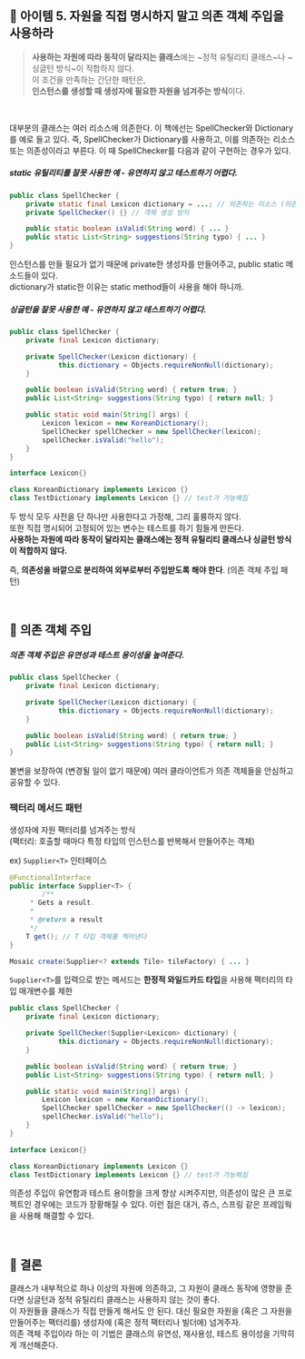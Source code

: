 ## 🔗 아이템 5. 자원을 직접 명시하지 말고 의존 객체 주입을 사용하라

> **사용하는 자원에 따라 동작이 달라지는 클래스**에는 ~정적 유틸리티 클래스~나 ~싱글턴 방식~이 적합하지 않다.  
이 조건을 만족하는 간단한 패턴은,  
**인스턴스를 생성할 때 생성자에 필요한 자원을 넘겨주는 방식**이다.

&nbsp; 

대부분의 클래스는 여러 리소스에 의존한다. 이 책에선는 SpellChecker와 Dictionary를 예로 들고 있다. 즉, SpellChecker가 Dictionary를 사용하고, 이를 의존하는 리소스 또는 의존성이라고 부른다. 이 때 SpellChecker를 다음과 같이 구현하는 경우가 있다. 

##### static 유틸리티를 잘못 사용한 예 - 유연하지 않고 테스트하기 어렵다.
```java
public class SpellChecker {
	private static final Lexicon dictionary = ...; // 의존하는 리소스 (의존성)
	private SpellChecker() {} // 객체 생성 방지 

	public static boolean isValid(String word) { ... } 
	public static List<String> suggestions(String typo) { ... } 
}
```
인스턴스를 만들 필요가 없기 때문에 private한 생성자를 만들어주고, public static 메소드들이 있다.  
dictionary가 static한 이유는 static method들이 사용을 해야 하니까.

##### 싱글턴을 잘못 사용한 예 - 유연하지 않고 테스트하기 어렵다.
```java
public class SpellChecker { 
	private final Lexicon dictionary; 

	private SpellChecker(Lexicon dictionary) { 
    		this.dictionary = Objects.requireNonNull(dictionary); 
 	} 

	public boolean isValid(String word) { return true; } 
	public List<String> suggestions(String typo) { return null; } 

	public static void main(String[] args) {
		Lexicon lexicon = new KoreanDictionary();
		SpellChecker spellChecker = new SpellChecker(lexicon);
		spellChecker.isValid("hello");
	}
}

interface Lexicon{}

class KoreanDictionary implements Lexicon {}
class TestDictionary implements Lexicon {} // test가 가능해짐
```

두 방식 모두 사전을 단 하나만 사용한다고 가정해, 그리 훌륭하지 않다.   
또한 직접 명시되어 고정되어 있는 변수는 테스트를 하기 힘들게 만든다.  
**사용하는 자원에 따라 동작이 달라지는 클래스에는 정적 유틸리티 클래스나 싱글턴 방식이 적합하지 않다.**  

즉, **의존성을 바깥으로 분리하여 외부로부터 주입받도록 해야 한다**. (의존 객체 주입 패턴)

&nbsp;

## 💎 의존 객체 주입
##### 의존 객체 주입은 유연성과 테스트 용이성을 높여준다.
```java
public class SpellChecker { 
	private final Lexicon dictionary; 

	private SpellChecker(Lexicon dictionary) { 
    		this.dictionary = Objects.requireNonNull(dictionary); 
 	} 

	public boolean isValid(String word) { return true; } 
	public List<String> suggestions(String typo) { return null; } 
}
```
불변을 보장하여 (변경될 일이 없기 때문에) 여러 클라이언트가 의존 객체들을 안심하고 공유할 수 있다.

### 팩터리 메서드 패턴

생성자에 자원 팩터리를 넘겨주는 방식  
(팩터리: 호출할 때마다 특정 타입의 인스턴스를 반복해서 만들어주는 객체)

ex) `Supplier<T>` 인터페이스  

```java
@FunctionalInterface
public interface Supplier<T> {
		/**
     * Gets a result.
     *
     * @return a result
     */
    T get(); // T 타입 객체를 찍어낸다
}
```

```java
Mosaic create(Supplier<? extends Tile> tileFactory) { ... }
```

`Supplier<T>`를 입력으로 받는 메서드는 **한정적 와일드카드 타입**을 사용해 팩터리의 타입 매개변수를 제한

```java
public class SpellChecker { 
	private final Lexicon dictionary; 

	private SpellChecker(Supplier<Lexicon> dictionary) { 
    		this.dictionary = Objects.requireNonNull(dictionary); 
 	} 

	public boolean isValid(String word) { return true; } 
	public List<String> suggestions(String typo) { return null; } 

	public static void main(String[] args) {
		Lexicon lexicon = new KoreanDictionary();
		SpellChecker spellChecker = new SpellChecker(() -> lexicon);
		spellChecker.isValid("hello");
	}
}

interface Lexicon{}

class KoreanDictionary implements Lexicon {}
class TestDictionary implements Lexicon {} // test가 가능해짐
```

의존성 주입이 유연함과 테스트 용이함을 크게 향상 시켜주지만, 의존성이 많은 큰 프로젝트인 경우에는 코드가 장황해질 수 있다. 이런 점은 대거, 쥬스, 스프링 같은 프레임웍을 사용해 해결할 수 있다.

&nbsp;

## 💎 결론

클래스가 내부적으로 하나 이상의 자원에 의존하고, 그 자원이 클래스 동작에 영향을 준다면 싱글턴과 정적 유틸리티 클래스는 사용하지 않는 것이 좋다.  
이 자원들을 클래스가 직접 만들게 해서도 안 된다. 대신 필요한 자원을 (혹은 그 자원을 만들어주는 팩터리를) 생성자에 (혹은 정적 팩터리나 빌더에) 넘겨주자.  
의존 객체 주입이라 하는 이 기법은 클래스의 유연성, 재사용성, 테스트 용이성을 기막히게 개선해준다.

